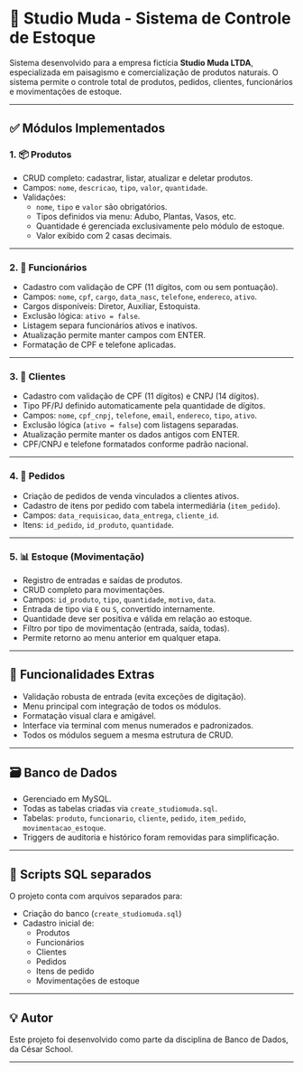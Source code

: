 # 🌿 Studio Muda - Sistema de Controle de Estoque

Sistema desenvolvido para a empresa fictícia **Studio Muda LTDA**, especializada em paisagismo e comercialização de produtos naturais. O sistema permite o controle total de produtos, pedidos, clientes, funcionários e movimentações de estoque.

---

## ✅ Módulos Implementados

### 1. 📦 Produtos
- CRUD completo: cadastrar, listar, atualizar e deletar produtos.
- Campos: `nome`, `descricao`, `tipo`, `valor`, `quantidade`.
- Validações:
    - `nome`, `tipo` e `valor` são obrigatórios.
    - Tipos definidos via menu: Adubo, Plantas, Vasos, etc.
    - Quantidade é gerenciada exclusivamente pelo módulo de estoque.
    - Valor exibido com 2 casas decimais.

---

### 2. 👤 Funcionários
- Cadastro com validação de CPF (11 dígitos, com ou sem pontuação).
- Campos: `nome`, `cpf`, `cargo`, `data_nasc`, `telefone`, `endereco`, `ativo`.
- Cargos disponíveis: Diretor, Auxiliar, Estoquista.
- Exclusão lógica: `ativo = false`.
- Listagem separa funcionários ativos e inativos.
- Atualização permite manter campos com ENTER.
- Formatação de CPF e telefone aplicadas.

---

### 3. 🧍 Clientes
- Cadastro com validação de CPF (11 dígitos) e CNPJ (14 dígitos).
- Tipo PF/PJ definido automaticamente pela quantidade de dígitos.
- Campos: `nome`, `cpf_cnpj`, `telefone`, `email`, `endereco`, `tipo`, `ativo`.
- Exclusão lógica (`ativo = false`) com listagens separadas.
- Atualização permite manter os dados antigos com ENTER.
- CPF/CNPJ e telefone formatados conforme padrão nacional.

---

### 4. 🧾 Pedidos
- Criação de pedidos de venda vinculados a clientes ativos.
- Cadastro de itens por pedido com tabela intermediária (`item_pedido`).
- Campos: `data_requisicao`, `data_entrega`, `cliente_id`.
- Itens: `id_pedido`, `id_produto`, `quantidade`.

---

### 5. 📊 Estoque (Movimentação)
- Registro de entradas e saídas de produtos.
- CRUD completo para movimentações.
- Campos: `id_produto`, `tipo`, `quantidade`, `motivo`, `data`.
- Entrada de tipo via `E` ou `S`, convertido internamente.
- Quantidade deve ser positiva e válida em relação ao estoque.
- Filtro por tipo de movimentação (entrada, saída, todas).
- Permite retorno ao menu anterior em qualquer etapa.

---

## 🧠 Funcionalidades Extras
- Validação robusta de entrada (evita exceções de digitação).
- Menu principal com integração de todos os módulos.
- Formatação visual clara e amigável.
- Interface via terminal com menus numerados e padronizados.
- Todos os módulos seguem a mesma estrutura de CRUD.

---

## 🗃️ Banco de Dados
- Gerenciado em MySQL.
- Todas as tabelas criadas via `create_studiomuda.sql`.
- Tabelas: `produto`, `funcionario`, `cliente`, `pedido`, `item_pedido`, `movimentacao_estoque`.
- Triggers de auditoria e histórico foram removidas para simplificação.

---

## 📁 Scripts SQL separados
O projeto conta com arquivos separados para:
- Criação do banco (`create_studiomuda.sql`)
- Cadastro inicial de:
    - Produtos
    - Funcionários
    - Clientes
    - Pedidos
    - Itens de pedido
    - Movimentações de estoque

---

## 💡 Autor
Este projeto foi desenvolvido como parte da disciplina de Banco de Dados, da César School.

---

